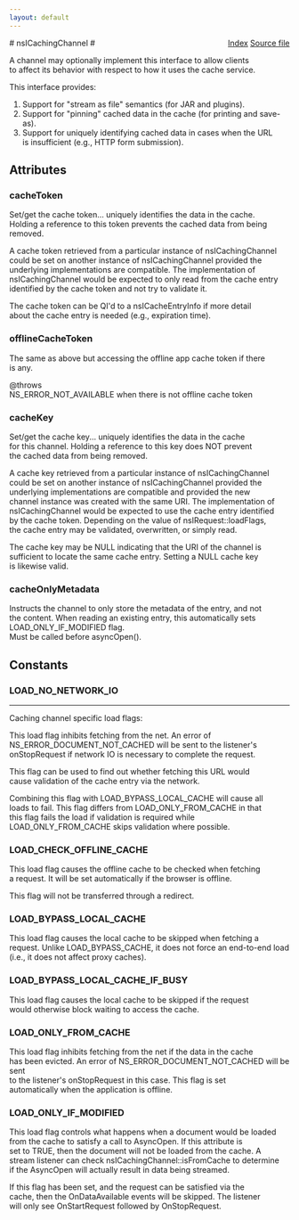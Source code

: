 ```yaml
---
layout: default
---
```

<div class='links' style='float:right'><a href="../index.html">Index</a>
<a href="http://dxr.mozilla.org/mozilla-central/source/netwerk/base/public/nsICachingChannel.idl">Source file</a>
</div>
# nsICachingChannel #
  
A channel may optionally implement this interface to allow clients  
to affect its behavior with respect to how it uses the cache service.  
  
This interface provides:  
  1) Support for "stream as file" semantics (for JAR and plugins).  
  2) Support for "pinning" cached data in the cache (for printing and save-as).  
  3) Support for uniquely identifying cached data in cases when the URL  
     is insufficient (e.g., HTTP form submission).  
  

## Attributes ##

### cacheToken ###
  
Set/get the cache token... uniquely identifies the data in the cache.  
Holding a reference to this token prevents the cached data from being  
removed.  
  
A cache token retrieved from a particular instance of nsICachingChannel  
could be set on another instance of nsICachingChannel provided the  
underlying implementations are compatible.  The implementation of  
nsICachingChannel would be expected to only read from the cache entry  
identified by the cache token and not try to validate it.  
  
The cache token can be QI'd to a nsICacheEntryInfo if more detail  
about the cache entry is needed (e.g., expiration time).  
  

### offlineCacheToken ###
  
The same as above but accessing the offline app cache token if there  
is any.  
  
@throws  
     NS_ERROR_NOT_AVAILABLE when there is not offline cache token  
  

### cacheKey ###
  
Set/get the cache key... uniquely identifies the data in the cache  
for this channel.  Holding a reference to this key does NOT prevent  
the cached data from being removed.  
  
A cache key retrieved from a particular instance of nsICachingChannel  
could be set on another instance of nsICachingChannel provided the  
underlying implementations are compatible and provided the new   
channel instance was created with the same URI.  The implementation of  
nsICachingChannel would be expected to use the cache entry identified  
by the cache token.  Depending on the value of nsIRequest::loadFlags,  
the cache entry may be validated, overwritten, or simply read.  
  
The cache key may be NULL indicating that the URI of the channel is  
sufficient to locate the same cache entry.  Setting a NULL cache key  
is likewise valid.  
  

### cacheOnlyMetadata ###
  
Instructs the channel to only store the metadata of the entry, and not  
the content. When reading an existing entry, this automatically sets  
LOAD_ONLY_IF_MODIFIED flag.  
Must be called before asyncOpen().  
  

## Constants ##

### LOAD_NO_NETWORK_IO ###
**********************************************************************  
Caching channel specific load flags:  
  
  
This load flag inhibits fetching from the net.  An error of  
NS_ERROR_DOCUMENT_NOT_CACHED will be sent to the listener's  
onStopRequest if network IO is necessary to complete the request.  
  
This flag can be used to find out whether fetching this URL would  
cause validation of the cache entry via the network.  
  
Combining this flag with LOAD_BYPASS_LOCAL_CACHE will cause all  
loads to fail. This flag differs from LOAD_ONLY_FROM_CACHE in that  
this flag fails the load if validation is required while  
LOAD_ONLY_FROM_CACHE skips validation where possible.  
  

### LOAD_CHECK_OFFLINE_CACHE ###
  
This load flag causes the offline cache to be checked when fetching  
a request.  It will be set automatically if the browser is offline.  
  
This flag will not be transferred through a redirect.  
  

### LOAD_BYPASS_LOCAL_CACHE ###
  
This load flag causes the local cache to be skipped when fetching a  
request.  Unlike LOAD_BYPASS_CACHE, it does not force an end-to-end load  
(i.e., it does not affect proxy caches).  
  

### LOAD_BYPASS_LOCAL_CACHE_IF_BUSY ###
  
This load flag causes the local cache to be skipped if the request  
would otherwise block waiting to access the cache.  
  

### LOAD_ONLY_FROM_CACHE ###
  
This load flag inhibits fetching from the net if the data in the cache  
has been evicted.  An error of NS_ERROR_DOCUMENT_NOT_CACHED will be sent  
to the listener's onStopRequest in this case.  This flag is set  
automatically when the application is offline.  
  

### LOAD_ONLY_IF_MODIFIED ###
  
This load flag controls what happens when a document would be loaded  
from the cache to satisfy a call to AsyncOpen.  If this attribute is  
set to TRUE, then the document will not be loaded from the cache.  A  
stream listener can check nsICachingChannel::isFromCache to determine  
if the AsyncOpen will actually result in data being streamed.  
  
If this flag has been set, and the request can be satisfied via the  
cache, then the OnDataAvailable events will be skipped.  The listener  
will only see OnStartRequest followed by OnStopRequest.  
  
